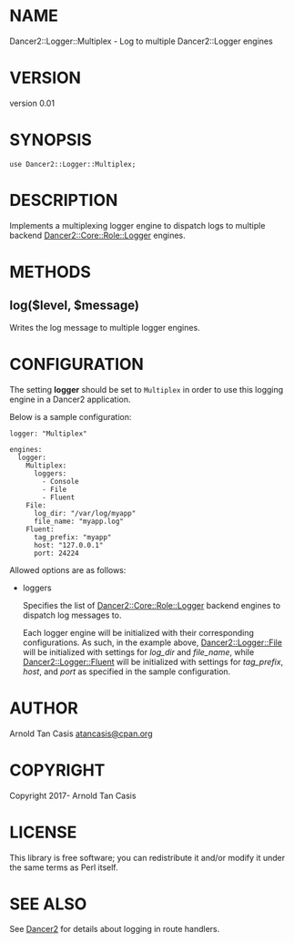 # NAME

Dancer2::Logger::Multiplex - Log to multiple Dancer2::Logger engines

# VERSION

version 0.01

# SYNOPSIS

    use Dancer2::Logger::Multiplex;

# DESCRIPTION

Implements a multiplexing logger engine to dispatch logs to multiple
backend [Dancer2::Core::Role::Logger](https://metacpan.org/pod/Dancer2::Core::Role::Logger) engines.

# METHODS

## log($level, $message)

Writes the log message to multiple logger engines.

# CONFIGURATION

The setting **logger** should be set to `Multiplex` in order to use this
logging engine in a Dancer2 application.

Below is a sample configuration:

    logger: "Multiplex"

    engines:
      logger:
        Multiplex:
          loggers:
            - Console
            - File
            - Fluent
        File:
          log_dir: "/var/log/myapp"
          file_name: "myapp.log"
        Fluent:
          tag_prefix: "myapp"
          host: "127.0.0.1"
          port: 24224

Allowed options are as follows:

- loggers

    Specifies the list of [Dancer2::Core::Role::Logger](https://metacpan.org/pod/Dancer2::Core::Role::Logger) backend engines to
    dispatch log messages to.

    Each logger engine will be initialized with their corresponding
    configurations. As such, in the example above, [Dancer2::Logger::File](https://metacpan.org/pod/Dancer2::Logger::File)
    will be initialized with settings for _log\_dir_ and _file\_name_, while
    [Dancer2::Logger::Fluent](https://metacpan.org/pod/Dancer2::Logger::Fluent) will be initialized with settings for
    _tag\_prefix_, _host_, and _port_ as specified in the sample configuration.

# AUTHOR

Arnold Tan Casis <atancasis@cpan.org>

# COPYRIGHT

Copyright 2017- Arnold Tan Casis

# LICENSE

This library is free software; you can redistribute it and/or modify it
under the same terms as Perl itself.

# SEE ALSO

See [Dancer2](https://metacpan.org/pod/Dancer2) for details about logging in route handlers.
